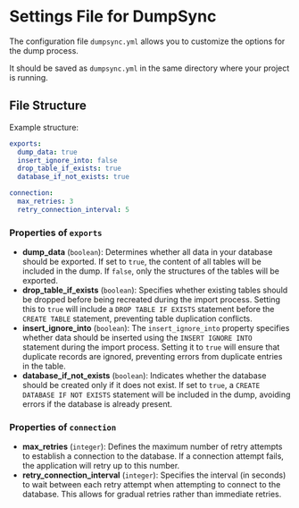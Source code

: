# Settings File for DumpSync

The configuration file `dumpsync.yml` allows you to customize the options for the dump process. 

It should be saved as `dumpsync.yml` in the same directory where your project is running.

## File Structure

Example structure:

```yaml
exports:
  dump_data: true
  insert_ignore_into: false
  drop_table_if_exists: true
  database_if_not_exists: true

connection:
  max_retries: 3
  retry_connection_interval: 5
```

### Properties of `exports`

- **dump_data** (`boolean`): Determines whether all data in your database should be exported. If set to `true`, the content of all tables will be included in the dump. If `false`, only the structures of the tables will be exported.
- **drop_table_if_exists** (`boolean`): Specifies whether existing tables should be dropped before being recreated during the import process. Setting this to `true` will include a `DROP TABLE IF EXISTS` statement before the `CREATE TABLE` statement, preventing table duplication conflicts.
- **insert_ignore_into** (`boolean`): The `insert_ignore_into` property specifies whether data should be inserted using the `INSERT IGNORE INTO` statement during the import process. Setting it to `true` will ensure that duplicate records are ignored, preventing errors from duplicate entries in the table.
- **database_if_not_exists** (`boolean`): Indicates whether the database should be created only if it does not exist. If set to `true`, a `CREATE DATABASE IF NOT EXISTS` statement will be included in the dump, avoiding errors if the database is already present.

### Properties of `connection`

- **max_retries** (`integer`): Defines the maximum number of retry attempts to establish a connection to the database. If a connection attempt fails, the application will retry up to this number.
- **retry_connection_interval** (`integer`): Specifies the interval (in seconds) to wait between each retry attempt when attempting to connect to the database. This allows for gradual retries rather than immediate retries.
